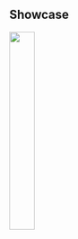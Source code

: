 ## Showcase
<img src="https://github.com/user-attachments/assets/d1ba15f3-5b6f-4efd-bfb6-d3846b947921" width="30%">
